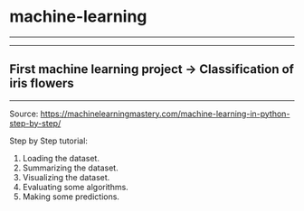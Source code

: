 # machine-learning

------------------------------
------------------------------
First machine learning project ->
Classification of iris flowers
------------------------------
------------------------------

Source:
https://machinelearningmastery.com/machine-learning-in-python-step-by-step/

Step by Step tutorial:

1. Loading the dataset.
2. Summarizing the dataset.
3. Visualizing the dataset.
4. Evaluating some algorithms.
5. Making some predictions.

